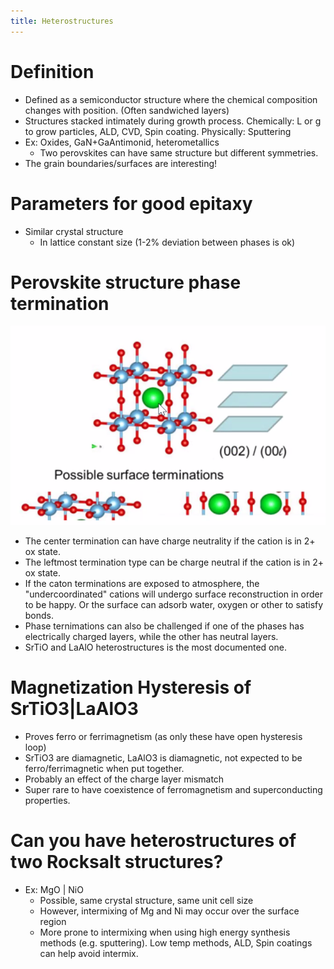 ```yaml
---
title: Heterostructures
---
```

# Definition
- Defined as a semiconductor structure where the chemical composition changes with position. (Often sandwiched layers)
- Structures stacked intimately during growth process. Chemically: L or g to grow particles, ALD, CVD, Spin coating. Physically: Sputtering
- Ex: Oxides, GaN+GaAntimonid, heterometallics
	- Two perovskites can have same structure but different symmetries.
- The grain boundaries/surfaces are interesting!

# Parameters for good epitaxy
- Similar crystal structure
	- In lattice constant size (1-2% deviation between phases is ok)

# Perovskite structure phase termination
![](./static/KJM5020-images/Perovskite_surf_termination.png)
- The center termination can have charge neutrality if the cation is in 2+ ox state.
- The leftmost termination type can be charge neutral if the cation is in 2+ ox state.
- If the caton terminations are exposed to atmosphere, the "undercoordinated" cations will undergo surface reconstruction in order to be happy. Or the surface can adsorb water, oxygen or other to satisfy bonds.
- Phase ternimations can also be challenged if one of the phases has electrically charged layers, while the other has neutral layers.
- SrTiO and LaAlO heterostructures is the most documented one.

# Magnetization Hysteresis of SrTiO3|LaAlO3
- Proves ferro or ferrimagnetism (as only these have open hysteresis loop)
- SrTiO3 are diamagnetic, LaAlO3 is diamagnetic, not expected to be ferro/ferrimagnetic when put together.
- Probably an effect of the charge layer mismatch
- Super rare to have coexistence of ferromagnetism and superconducting properties.

# Can you have heterostructures of two Rocksalt structures?
- Ex: MgO | NiO
	- Possible, same crystal structure, same unit cell size
	- However, intermixing of Mg and Ni may occur over the surface region
	- More prone to intermixing when using high energy synthesis methods (e.g. sputtering). Low temp methods, ALD, Spin coatings can help avoid intermix.